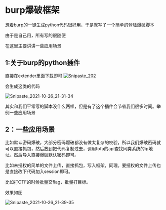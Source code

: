 # burp爆破框架

想着burp的一键生成python代码很好用，于是就写了一个简单的登陆爆破脚本

由于是自己用，所有写的很随便



在这里主要讲讲一些应用场景

## 1:关于burp的python插件

直接在extender里面下载即可
![Snipaste_202](https://user-images.githubusercontent.com/55017061/144565771-dff3cce8-5647-4d6f-960b-f0c39747e491.png)



会生成这类的代码

![Snipaste_2021-10-26_21-31-34](https://adsry.oss-cn-beijing.aliyuncs.com/img/Snipaste_2021-10-26_21-31-34.png)





其实和我们平常写的脚本没什么两样，但是有了这个插件会节省我们很多时间。举例一些应用场景

## 2：一些应用场景

比如默认密码爆破，大部分密码爆破都没有做太复杂的校验，所以我们爆破密码就可以直接抓包，然后放到把代码复制过去，调用fofa的api查找同类系统的ip地址。然后导入直接爆破默认密码即可。



比如未授权的简单的文件上传，直接抓包，写入框架，同理。要授权的文件上传也是直接改下代码加入session即可。



比如打CTF的时候批量交flag，批量打目标。



效果如图

![Snipaste_2021-10-26_21-39-35](https://adsry.oss-cn-beijing.aliyuncs.com/img/Snipaste_2021-10-26_21-39-35.png)
